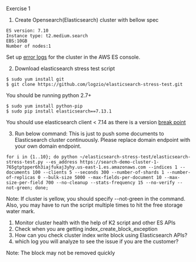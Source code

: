 Exercise 1

1. Create Opensearch(Elasticsearch) cluster with bellow spec
```
ES version: 7.10
Instance type: t2.medium.search
EBS:10GB
Number of nodes:1
```
Set up [error logs](https://docs.aws.amazon.com/opensearch-service/latest/developerguide/createdomain-configure-slow-logs.html) for the cluster in the AWS ES console.


2. Download elasticsearch stress test script
```
$ sudo yum install git
$ git clone https://github.com/logzio/elasticsearch-stress-test.git
```
You should be running python 2.7+

```
$ sudo yum install python-pip
$ sudo pip install elasticsearch==7.13.1
```
You should use elasticsearch client < 7.14 as there is a version [break point](https://github.com/elastic/elasticsearch-ruby/issues/1429)

3. Run below command: This is just to push some documents to Elasticsearch cluster continuously. Please replace domain endpoint with your own domain endpoint.
```
for i in {1..10}; do python ~/elasticsearch-stress-test/elasticsearch-stress-test.py --es_address https://search-demo-cluster-1-765gtptpper6h3iajfukaj3yhy.us-east-1.es.amazonaws.com --indices 1 --documents 100 --clients 5 --seconds 300 --number-of-shards 1 --number-of-replicas 0 --bulk-size 5000 --max-fields-per-document 10 --max-size-per-field 700 --no-cleanup --stats-frequency 15 --no-verify --not-green; done;
```
Note: If cluster is yellow, you should specify --not-green in the command. Also, you may have to run the script multiple times to hit the free storage water mark.

1. Monitor cluster health with the help of K2 script and other ES APIs
1. Check when you are getting index_create_block_exception
1. How can you check cluster index write block using Elasticsearch APIs?
1. which log you will analyze to see the issue if you are the customer?

Note: The block may not be removed quickly

